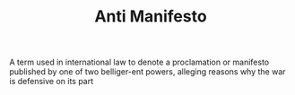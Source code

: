 ---
title: Anti Manifesto
letter: A
permalink: "/definitions/anti-manifesto.html"
body: A term used in international law to denote a proclamation or manifesto published
  by one of two belliger-ent powers, alleging reasons why the war is defensive on
  its part
published_at: '2018-07-07'
layout: post
---
